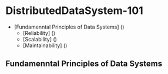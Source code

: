 # DistributedDataSystem-101

* [Fundamenntal Principles of Data Systems] ()
    * [Reliability] ()
    * [Scalability] ()
    * [Maintainability] ()



## Fundamenntal Principles of Data Systems
